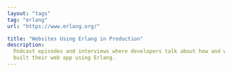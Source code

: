 ```yaml
---
layout: "tags"
tag: "erlang"
url: "https://www.erlang.org/"

title: "Websites Using Erlang in Production"
description:
  Podcast episodes and interviews where developers talk about how and why they
  built their web app using Erlang.
---
```

